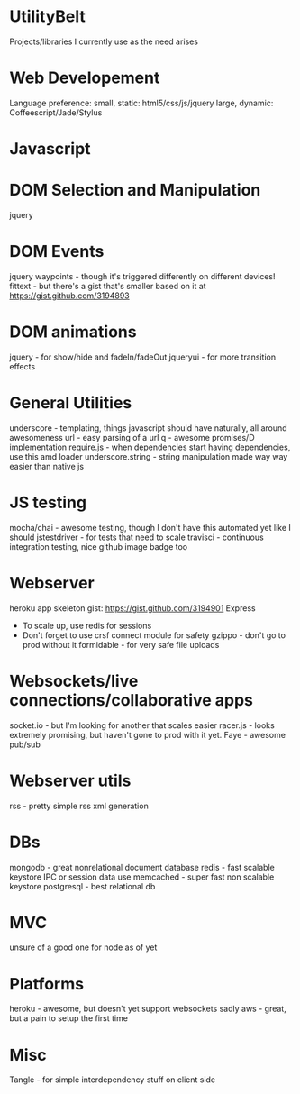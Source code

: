UtilityBelt
===========

Projects/libraries I currently use as the need arises 

Web Developement
================
Language preference: 
small, static: html5/css/js/jquery
large, dynamic: Coffeescript/Jade/Stylus

Javascript
==========

DOM Selection and Manipulation
==============================
jquery

DOM Events
==========
jquery
waypoints - though it's triggered differently on different devices!
fittext - but there's a gist that's smaller based on it at https://gist.github.com/3194893

DOM animations
==============
jquery - for show/hide and fadeIn/fadeOut
jqueryui - for more transition effects

General Utilities
=================
underscore - templating, things javascript should have naturally, all around awesomeness
url - easy parsing of a url
q - awesome promises/D implementation
require.js - when dependencies start having dependencies, use this amd loader
underscore.string - string manipulation made way way easier than native js

JS testing
==========
mocha/chai - awesome testing, though I don't have this automated yet like I should
jstestdriver - for tests that need to scale
travisci - continuous integration testing, nice github image badge too

Webserver
=========
heroku app skeleton gist: https://gist.github.com/3194901
Express
 - To scale up, use redis for sessions
 - Don't forget to use crsf connect module for safety
gzippo - don't go to prod without it
formidable - for very safe file uploads

Websockets/live connections/collaborative apps
===========================
socket.io - but I'm looking for another that scales easier
racer.js - looks extremely promising, but haven't gone to prod with it yet.
Faye - awesome pub/sub

Webserver utils
===============
rss - pretty simple rss xml generation

DBs
===
mongodb - great nonrelational document database
redis - fast scalable keystore IPC or session data use
memcached - super fast non scalable keystore
postgresql - best relational db

MVC
===
unsure of a good one for node as of yet

Platforms
=========
heroku - awesome, but doesn't yet support websockets sadly
aws - great, but a pain to setup the first time

Misc
====
Tangle - for simple interdependency stuff on client side